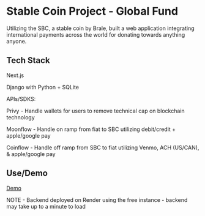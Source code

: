 # Stable Coin Project - Global Fund
Utilizing the SBC, a stable coin by Brale, built a web application integrating international payments across the world for donating towards anything anyone.

## Tech Stack
Next.js

Django with Python + SQLite

APIs/SDKS:

Privy - Handle wallets for users to remove technical cap on blockchain technology

Moonflow - Handle on ramp from fiat to SBC utilizing debit/credit + apple/google pay

Coinflow - Handle off ramp from SBC to fiat utilizing Venmo, ACH (US/CAN), & apple/google pay

## Use/Demo
[Demo](https://globalfund-9tgab833v-heagen-bells-projects.vercel.app/)

NOTE - Backend deployed on Render using the free instance - backend may take up to a minute to load
